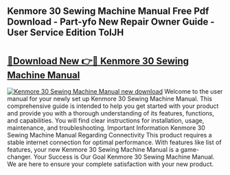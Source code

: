 ## Kenmore 30 Sewing Machine Manual Free Pdf Download - Part-yfo New Repair Owner Guide - User Service Edition TolJH

# <h2><a href="http://bc52019.oget.top/?id=Kenmore+30+Sewing+Machine+Manual">🔗Download New 👉🔴 Kenmore 30 Sewing Machine Manual</a></h2>

[![Kenmore 30 Sewing Machine Manual new download](https://i.imgur.com/5g1atiW.png)](http://bc52019.oget.top/?id=Kenmore+30+Sewing+Machine+Manual)
Welcome to the user manual for your newly set up Kenmore 30 Sewing Machine Manual. This comprehensive guide is intended to help you get started with your product and provide you with a thorough understanding of its features, functions, and capabilities. You will find clear instructions for installation, usage, maintenance, and troubleshooting. Important Information Kenmore 30 Sewing Machine Manual Regarding Connectivity This product requires a stable internet connection for optimal performance. With features like list of features, your new Kenmore 30 Sewing Machine Manual is a game-changer. Your Success is Our Goal Kenmore 30 Sewing Machine Manual. We are here to ensure your complete satisfaction with your new product.
